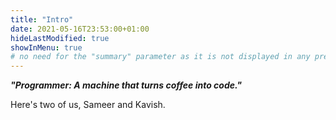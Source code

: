 ```yaml
---
title: "Intro"
date: 2021-05-16T23:53:00+01:00
hideLastModified: true
showInMenu: true
# no need for the "summary" parameter as it is not displayed in any previews
---
```


***"Programmer: A machine that turns coffee into code."***

Here's two of us, Sameer and Kavish.


